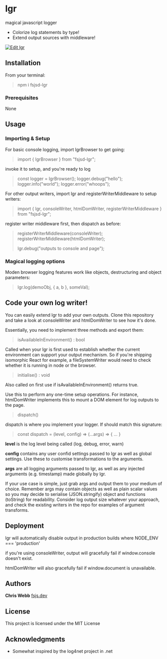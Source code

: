 # lgr

magical javascript logger

- Colorize log statements by type!
- Extend output sources with middleware!

[![Edit lgr](https://codesandbox.io/static/img/play-codesandbox.svg)](https://codesandbox.io/s/lgr-6fxyr?fontsize=14)

## Installation

From your terminal:

> npm i fsjsd-lgr

### Prerequisites

None

## Usage

### Importing & Setup

For basic console logging, import lgrBrowser to get going:

> import { lgrBrowser } from "fsjsd-lgr";

invoke it to setup, and you're ready to log

> const logger = lgrBrowser();
> logger.debug("hello");
> logger.info("world");
> logger.error("whoops");

For other output writers, import lgr and registerWriterMiddleware to setup writers:

> import { lgr, consoleWriter, htmlDomWriter, registerWriterMiddleware } from "fsjsd-lgr";

register writer middleware first, then dispatch as before:

> registerWriterMiddleware(consoleWriter);
> registerWriterMiddleware(htmlDomWriter);
>
> lgr.debug("outputs to console and page");

### Magical logging options

Moden browser logging features work like objects, destructuring and object parameters:

> lgr.log(demoObj, { a, b }, someVal);



## Code your own log writer!

You can easily extend lgr to add your own outputs. Clone this repository and take a look at consoleWriter and htmlDomWriter to see how it's done.

Essentially, you need to implement three methods and export them:

> isAvailableInEnvironment() : bool

Called when your lgr is first used to establish whether the current environment can support your output mechanism. So if you're shipping isomorphic React for example, a fileSystemWriter would need to check whether it is running in node or the browser.

> initialise() : void

Also called on first use if isAvailableInEnvironment() returns true.

Use this to perform any one-time setup operations. For instance, htmlDomWriter implements this to mount a DOM element for log outputs to the page.

> dispatch()

dispatch is where you implement your logger. If should match this signature:

> const dispatch = (level, config) => (...args) => {
> ...
> }

**level** is the log level being called (log, debug, error, warn)

**config** contains any user confid settings passed to lgr as well as global settings. Use these to customise transformations to the arguments.

**args** are all logging arguments passed to lgr, as well as any injected arguments (e.g. timestamp) made globally by lgr.

If your use case is simple, just grab args and output them to your medium of choice. Remember args may contain objects as well as plain scalar values so you may decide to serialise (JSON.stringify) object and functions (toString) for readability. Consider log output size whatever your approach, and check the existing writers in the repo for examples of argument transforms.

## Deployment

lgr will automatically disable output in production builds where NODE_ENV === 'production'

if you're using consoleWriter, output will gracefully fail if window.console doesn't exist.

htmlDomWriter will also gracefully fail if window.document is unavailable.

## Authors

**Chris Webb** [fsjs.dev](https://fsjs.dev)

## License

This project is licensed under the MIT License

## Acknowledgments

- Somewhat inspired by the log4net project in .net

